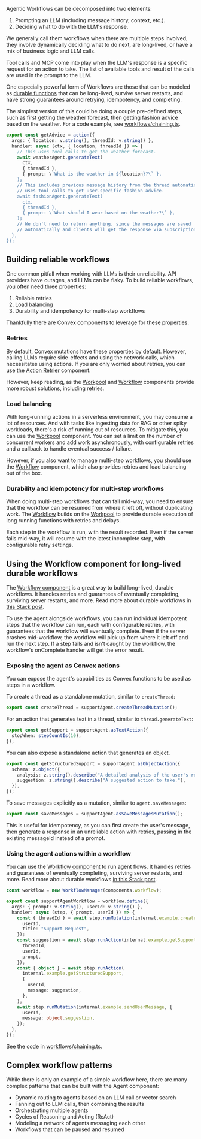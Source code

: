 Agentic Workflows can be decomposed into two elements:

1. Prompting an LLM (including message history, context, etc.).
2. Deciding what to do with the LLM's response.

We generally call them workflows when there are multiple steps involved, they involve dynamically deciding what to do next, are long-lived, or have a mix of business logic and LLM calls.

Tool calls and MCP come into play when the LLM's response is a specific request for an action to take. The list of available tools and result of the calls are used in the prompt to the LLM.

One especially powerful form of Workflows are those that can be modeled as [durable functions](https://stack.convex.dev/durable-workflows-and-strong-guarantees) that can be long-lived, survive server restarts, and have strong guarantees around retrying, idempotency, and completing.

The simplest version of this could be doing a couple pre-defined steps, such as first getting the weather forecast, then getting fashion advice based on the weather. For a code example, see [workflows/chaining.ts](https://github.com/get-convex/agent/blob/main/example/convex/workflows/chaining.ts).

```ts
export const getAdvice = action({
  args: { location: v.string(), threadId: v.string() },
  handler: async (ctx, { location, threadId }) => {
    // This uses tool calls to get the weather forecast.
    await weatherAgent.generateText(
      ctx,
      { threadId },
      { prompt: \`What is the weather in ${location}?\` },
    );
    // This includes previous message history from the thread automatically and
    // uses tool calls to get user-specific fashion advice.
    await fashionAgent.generateText(
      ctx,
      { threadId },
      { prompt: \`What should I wear based on the weather?\` },
    );
    // We don't need to return anything, since the messages are saved
    // automatically and clients will get the response via subscriptions.
  },
});
```

## Building reliable workflows

One common pitfall when working with LLMs is their unreliability. API providers have outages, and LLMs can be flaky. To build reliable workflows, you often need three properties:

1. Reliable retries
2. Load balancing
3. Durability and idempotency for multi-step workflows

Thankfully there are Convex components to leverage for these properties.

### Retries

By default, Convex mutations have these properties by default. However, calling LLMs require side-effects and using the network calls, which necessitates using actions. If you are only worried about retries, you can use the [Action Retrier](https://convex.dev/components/retrier) component.

However, keep reading, as the [Workpool](https://convex.dev/components/workpool) and [Workflow](https://convex.dev/components/workflow) components provide more robust solutions, including retries.

### Load balancing

With long-running actions in a serverless environment, you may consume a lot of resources. And with tasks like ingesting data for RAG or other spiky workloads, there's a risk of running out of resources. To mitigate this, you can use the [Workpool](https://convex.dev/components/workpool) component. You can set a limit on the number of concurrent workers and add work asynchronously, with configurable retries and a callback to handle eventual success / failure.

However, if you also want to manage multi-step workflows, you should use the [Workflow](https://convex.dev/components/workflow) component, which also provides retries and load balancing out of the box.

### Durability and idempotency for multi-step workflows

When doing multi-step workflows that can fail mid-way, you need to ensure that the workflow can be resumed from where it left off, without duplicating work. The [Workflow](https://convex.dev/components/workflow) builds on the [Workpool](https://convex.dev/components/workpool) to provide durable execution of long running functions with retries and delays.

Each step in the workflow is run, with the result recorded. Even if the server fails mid-way, it will resume with the latest incomplete step, with configurable retry settings.

## Using the Workflow component for long-lived durable workflows

The [Workflow component](https://convex.dev/components/workflow) is a great way to build long-lived, durable workflows. It handles retries and guarantees of eventually completing, surviving server restarts, and more. Read more about durable workflows in [this Stack post](https://stack.convex.dev/durable-workflows-and-strong-guarantees).

To use the agent alongside workflows, you can run individual idempotent steps that the workflow can run, each with configurable retries, with guarantees that the workflow will eventually complete. Even if the server crashes mid-workflow, the workflow will pick up from where it left off and run the next step. If a step fails and isn't caught by the workflow, the workflow's onComplete handler will get the error result.

### Exposing the agent as Convex actions

You can expose the agent's capabilities as Convex functions to be used as steps in a workflow.

To create a thread as a standalone mutation, similar to `createThread`:

```ts
export const createThread = supportAgent.createThreadMutation();
```

For an action that generates text in a thread, similar to `thread.generateText`:

```ts
export const getSupport = supportAgent.asTextAction({
  stopWhen: stepCountIs(10),
});
```

You can also expose a standalone action that generates an object.

```ts
export const getStructuredSupport = supportAgent.asObjectAction({
  schema: z.object({
    analysis: z.string().describe("A detailed analysis of the user's request."),
    suggestion: z.string().describe("A suggested action to take."),
  }),
});
```

To save messages explicitly as a mutation, similar to `agent.saveMessages`:

```ts
export const saveMessages = supportAgent.asSaveMessagesMutation();
```

This is useful for idempotency, as you can first create the user's message, then generate a response in an unreliable action with retries, passing in the existing messageId instead of a prompt.

### Using the agent actions within a workflow

You can use the [Workflow component](https://convex.dev/components/workflow) to run agent flows. It handles retries and guarantees of eventually completing, surviving server restarts, and more. Read more about durable workflows [in this Stack post](https://stack.convex.dev/durable-workflows-and-strong-guarantees).

```ts
const workflow = new WorkflowManager(components.workflow);

export const supportAgentWorkflow = workflow.define({
  args: { prompt: v.string(), userId: v.string() },
  handler: async (step, { prompt, userId }) => {
    const { threadId } = await step.runMutation(internal.example.createThread, {
      userId,
      title: "Support Request",
    });
    const suggestion = await step.runAction(internal.example.getSupport, {
      threadId,
      userId,
      prompt,
    });
    const { object } = await step.runAction(
      internal.example.getStructuredSupport,
      {
        userId,
        message: suggestion,
      },
    );
    await step.runMutation(internal.example.sendUserMessage, {
      userId,
      message: object.suggestion,
    });
  },
});
```

See the code in [workflows/chaining.ts](https://github.com/get-convex/agent/blob/main/example/convex/workflows/chaining.ts).

## Complex workflow patterns

While there is only an example of a simple workflow here, there are many complex patterns that can be built with the Agent component:

- Dynamic routing to agents based on an LLM call or vector search
- Fanning out to LLM calls, then combining the results
- Orchestrating multiple agents
- Cycles of Reasoning and Acting (ReAct)
- Modeling a network of agents messaging each other
- Workflows that can be paused and resumed